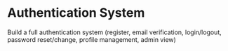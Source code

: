 # Authentication System 
Build a full authentication system (register, email verification, login/logout, password reset/change, profile management, admin view)
